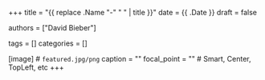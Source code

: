 +++
title = "{{ replace .Name "-" " " | title }}"
date = {{ .Date }}
draft = false

authors = ["David Bieber"]

tags = []
categories = []

[image]  # `featured.jpg/png`
  caption = ""
  focal_point = ""  # Smart, Center, TopLeft, etc
+++
